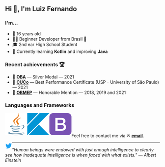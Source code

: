 <h2>Hi 👋, I'm Luiz Fernando</h2>

### I'm...
* 🤟 16 years old
* 👨‍💻 Beginner Developer from Brasil 💚
* 🎓 2nd ear High School Student
* 🔭 Currently learning **Kotlin** and improving **Java**

### Recent achievements 🏆
* 🥈 **[OBA](https://www.oba.org.br/site/)** — Silver Medal — 2021
* 📃 **[CUCo](https://www.fuvest.br/cuco-competicao-usp-de-conhecimentos/)** — Best Performance Certificate (USP - University of São Paulo) — 2021
* 📃 **[OBMEP](https://www.obmep.org.br)** — Honorable Mention — 2018, 2019 and 2021

### Languages and Frameworks
<img align="left" src="icons/java.svg" />
<img align="left" src="icons/kotlin.svg" />
<img align="left" src="icons/bootstrap.svg" />

<br/>
<br/>
<br/>

Feel free to contact me via ✉ **<a href="mailto:me@luizfernando.dev.br">email</a>**.

<p align="left"><a href="https://twitter.com/LuizF245" target="blank"><img align="left" src="icons/twitter.svg" alt="twitter" width="22px" /></a></p>

---

_"Human beings were endowed with just enough intelligence to clearly see how inadequate intelligence is when faced with what exists." — Albert Einstein_

<!--<br />
<br />
<br />-->

